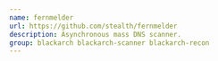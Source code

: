 ```yaml
---
name: fernmelder
url: https://github.com/stealth/fernmelder
description: Asynchronous mass DNS scanner.
group: blackarch blackarch-scanner blackarch-recon
---
```

